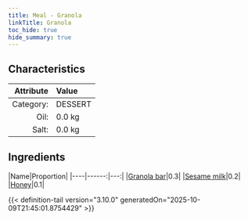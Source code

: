 ```yaml
---
title: Meal - Granola
linkTitle: Granola
toc_hide: true
hide_summary: true
---
```

<!-- This is generated by the MarsSim HelpGenertor, do not edit. -->


## Characteristics

| Attribute   | Value |
|--------:|:------|
|Category:|DESSERT|
|Oil:|0.0 kg|
|Salt:|0.0 kg|

## Ingredients

|Name|Proportion|
|----|------:|---:|
|[Granola bar](/docs/definitions/resource/granola-bar)|0.3|
|[Sesame milk](/docs/definitions/resource/sesame-milk)|0.2|
|[Honey](/docs/definitions/resource/honey)|0.1|




{{< definition-tail version="3.10.0" generatedOn="2025-10-09T21:45:01.8754429" >}}

